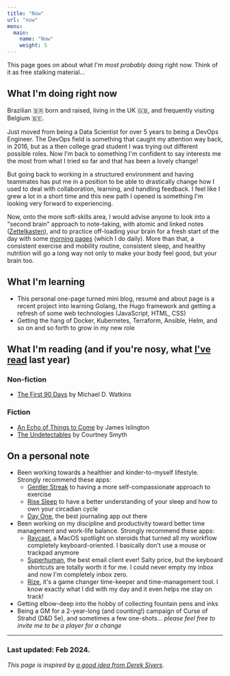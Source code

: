 ```yaml
---
title: "Now"
url: "now"
menu:
  main:
    name: "Now"
    weight: 5
---
```


This page goes on about what I'm *most probably* doing right now. Think of it as free stalking material...

## What I'm doing right now

Brazilian 🇧🇷 born and raised, living in the UK 🇬🇧, and frequently visiting Belgium 🇧🇪.

Just moved from being a Data Scientist for over 5 years to being a DevOps Engineer. The DevOps field is something that caught my attention way back, in 2016, but as a then college grad student I was trying out different possible roles. Now I'm back to something I'm confident to say interests me the most from what I tried so far and that has been a lovely change!

But going back to working in a structured environment and having teammates has put me in a position to be able to drastically change how I used to deal with collaboration, learning, and handling feedback. I feel like I grew a lot in a short time and this new path I opened is something I'm looking very forward to experiencing.

Now, onto the more soft-skills area, I would advise anyone to look into a "second brain" approach to note-taking, with atomic and linked notes ([Zettelkasten](https://zettelkasten.de/posts/overview/)), and to practice off-loading your brain for a fresh start of the day with some [morning pages](https://juliacameronlive.com/basic-tools/morning-pages/) (which I do daily). More than that, a consistent exercise and mobility routine, consistent sleep, and healthy nutrition will go a long way not only to make your body feel good, but your brain too.

## What I'm learning

- This personal one-page turned mini blog, resumé and about page is a recent project into learning Golang, the Hugo framework and getting a refresh of some web technologies (JavaScript, HTML, CSS)
- Getting the hang of Docker, Kubernetes, Terraform, Ansible, Helm, and so on and so forth to grow in my new role

## What I'm reading (and if you're nosy, what [I've read](/read-in-2023) last year) 

### Non-fiction

- [The First 90 Days](https://www.goodreads.com/book/show/15824358-the-first-90-days) by Michael D. Watkins

### Fiction

- [An Echo of Things to Come](https://www.goodreads.com/book/show/32498052-an-echo-of-things-to-come) by James Islington
- [The Undetectables](https://www.goodreads.com/book/show/63840324-the-undetectables) by Courtney Smyth

## On a personal note

- Been working towards a healthier and kinder-to-myself lifestyle. Strongly recommend these apps: 
  - [Gentler Streak](https://apps.apple.com/us/app/gentler-streak-health-fitness/id1576857102) to having a more self-compassionate approach to exercise
  - [Rise Sleep](https://web.risescience.com/sign-up?code=gift) to have a better understanding of your sleep and how to own your circadian cycle
  - [Day One](https://dayoneapp.com/), the best journaling app out there
- Been working on my discipline and productivity toward better time management and work-life balance. Strongly recommend these apps:
  - [Raycast](https://www.raycast.com/), a MacOS spotlight on steroids that turned all my workflow completely keyboard-oriented. I basically don't use a mouse or trackpad anymore
  - [Superhuman](https://superhuman.com/refer/kg5sby9p), the best email client ever! Salty price, but the keyboard shortcuts are totally worth it for me. I could never empty my inbox and now I'm completely inbox zero.
  - [Rize](https://rize.io?code=4ABA4F&utm_source=refer&name=Izabela), it's a game changer time-keeper and time-management tool. I know exactly what I did with my day and it even helps me stay on track!
- Getting elbow-deep into the hobby of collecting fountain pens and inks
- Being a GM for a 2-year-long (and counting!) campaign of Curse of Strahd (D&D 5e), and sometimes a few one-shots... *please feel free to invite me to be a player for a change*

---

### Last updated: Feb 2024.

*This page is inspired by [a good idea from Derek Sivers](https://nownownow.com/about)*.
